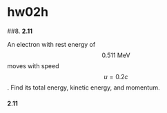 # **hw02h**

##8.
**2.11**

An electron with rest energy of $$0.511\:\text{MeV}$$ moves with speed $$u=0.2c$$. Find its total energy, kinetic energy, and momentum.


#### 2.11
